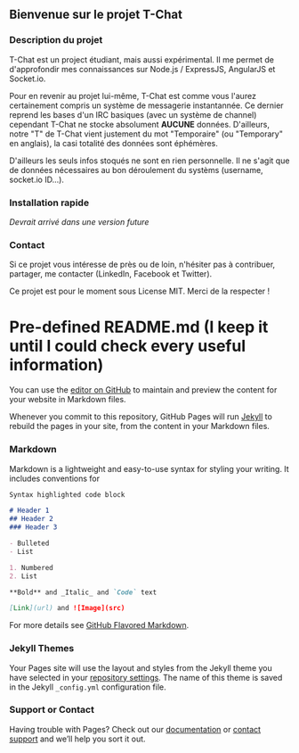 ## Bienvenue sur le projet T-Chat

### Description du projet

T-Chat est un project étudiant, mais aussi expérimental.
Il me permet de d'approfondir mes connaissances sur Node.js / ExpressJS, AngularJS et Socket.io.

Pour en revenir au projet lui-même, T-Chat est comme vous l'aurez certainement compris un système de messagerie instantannée.
Ce dernier reprend les bases d'un IRC basiques (avec un système de channel) cependant T-Chat ne stocke absolument **AUCUNE** données.
D'ailleurs, notre "T" de T-Chat vient justement du mot "Temporaire" (ou "Temporary" en anglais), la casi totalité des données sont éphémères.

D'ailleurs les seuls infos stoqués ne sont en rien personnelle. Il ne s'agit que de données nécessaires au bon déroulement du systèms (username, socket.io ID...).

### Installation rapide

_Devrait arrivé dans une version future_

### Contact

Si ce projet vous intéresse de près ou de loin, n'hésiter pas à contribuer, partager, me contacter (LinkedIn, Facebook et Twitter).

Ce projet est pour le moment sous License MIT. Merci de la respecter !



# Pre-defined README.md (I keep it until I could check every useful information)

You can use the [editor on GitHub](https://github.com/Benoit-Besnier/T-chat/edit/master/README.md) to maintain and preview the content for your website in Markdown files.

Whenever you commit to this repository, GitHub Pages will run [Jekyll](https://jekyllrb.com/) to rebuild the pages in your site, from the content in your Markdown files.

### Markdown

Markdown is a lightweight and easy-to-use syntax for styling your writing. It includes conventions for

```markdown
Syntax highlighted code block

# Header 1
## Header 2
### Header 3

- Bulleted
- List

1. Numbered
2. List

**Bold** and _Italic_ and `Code` text

[Link](url) and ![Image](src)
```

For more details see [GitHub Flavored Markdown](https://guides.github.com/features/mastering-markdown/).

### Jekyll Themes

Your Pages site will use the layout and styles from the Jekyll theme you have selected in your [repository settings](https://github.com/Benoit-Besnier/T-chat/settings). The name of this theme is saved in the Jekyll `_config.yml` configuration file.

### Support or Contact

Having trouble with Pages? Check out our [documentation](https://help.github.com/categories/github-pages-basics/) or [contact support](https://github.com/contact) and we’ll help you sort it out.
